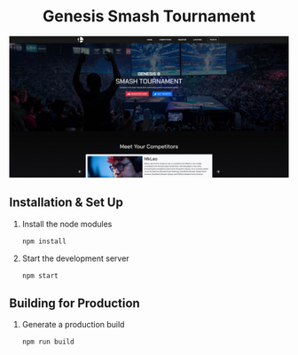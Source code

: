 
<h1 align="center">
  Genesis Smash Tournament
</h1>

![demo](https://raw.githubusercontent.com/arrowkrai/tournament-website/main/src/assets/demo.jpeg)

## Installation & Set Up

1. Install the node modules

   ```sh
   npm install
   ```

2. Start the development server

   ```sh
   npm start
   ```

## Building for Production

1. Generate a production build

   ```sh
   npm run build
   ```
